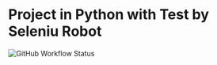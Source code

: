 # Project in Python with Test by Seleniu Robot
![GitHub Workflow Status](https://img.shields.io/github/workflow/status/jaderoliver/python-robot/Custom?label=Pipelie&style=for-the-badge)
